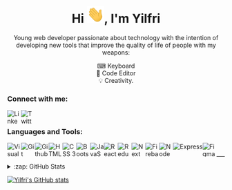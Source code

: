 <h1 align="center">Hi <img src="https://raw.githubusercontent.com/ABSphreak/ABSphreak/master/gifs/Hi.gif" width="40px" />, I'm Yilfri</h1>
<p align="center">Young web developer passionate about technology with the intention of developing new tools that improve the quality of life of people with my weapons: </p>

<p align="center"> 
⌨
Keyboard <br />
📝
Code Editor <br />
💡
Creativity.
</p>


### Connect with me:

[<img align="left" alt="Linkedin" height="32" width="32" src="https://cdn.svgporn.com/logos/linkedin-icon.svg" />][linkedin]

[<img align="left" alt="Twitter" height="32" width="32" src="https://cdn.svgporn.com/logos/twitter.svg" />][twitter]

<br />

### Languages and Tools:

<img align="left" alt="Visual Studio Code" height="32" width="32" src="https://cdn.svgporn.com/logos/visual-studio-code.svg" />
<img align="left" alt="Git" height="32" width="32" src="https://cdn.svgporn.com/logos/git-icon.svg" />
<img align="left" alt="Github" height="32" width="32" src="https://cdn.svgporn.com/logos/github-icon.svg" />
<img align="left" alt="HTML 5" height="32" width="32" src="https://cdn.svgporn.com/logos/html-5.svg" />
<img align="left" alt="CSS 3" height="32" width="32" src="https://cdn.svgporn.com/logos/css-3.svg" />
<img align="left" alt="Bootstrap" height="32" width="32" src="https://cdn.svgporn.com/logos/bootstrap.svg" />
<img align="left" alt="JavaScript" height="32" width="32" src="https://cdn.svgporn.com/logos/javascript.svg" />
<img align="left" alt="React Js" height="32" width="32" src="https://cdn.svgporn.com/logos/react.svg" />
<img align="left" alt="Redux Js" height="32" width="32" src="https://cdn.svgporn.com/logos/redux.svg" />
<img align="left" alt="Next Js" height="32" width="32" src="https://cdn.svgporn.com/logos/nextjs-icon.svg" />
<img align="left" alt="Firebase" height="32" width="32" src="https://cdn.svgporn.com/logos/firebase.svg" />
<img align="left" alt="Node" height="32" width="32" src="https://cdn.svgporn.com/logos/nodejs-icon.svg" />
<img align="left" alt="Express" height="32"  src="https://cdn.svgporn.com/logos/express.svg" />
<img align="left" alt="Figma" height="32" width="32" src="https://cdn.svgporn.com/logos/figma.svg" />

<br />

---

<details>
  <summary>:zap: GitHub Stats</summary>

  <img align="left" alt="Yilfri's GitHub Stats" src="https://github-readme-stats.codestackr.vercel.app/api?username=yilfri&show_icons=true&hide_border=true" />

  [![Yilfri's GitHub stats](https://github-readme-stats.vercel.app/api?username=yilfri)](https://github.com/yilfri/github-readme-stats)

</details>

[![Yilfri's GitHub stats](https://github-readme-stats.vercel.app/api?username=yilfri)](https://github.com/yilfri/github-readme-stats)

[twitter]: https://twitter.com/yilfris
[linkedin]: https://www.linkedin.com/in/yilfri-salave-737622174/
